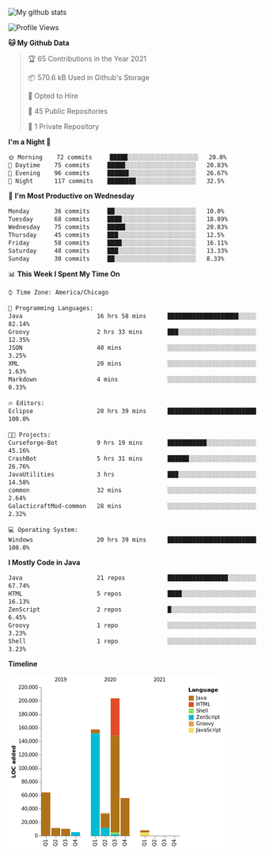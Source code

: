 ![My github stats](https://github-readme-stats.vercel.app/api?username=romvoid95&theme=gruvbox&include_all_commits=true&show_icons=true")

<!--START_SECTION:waka-->
![Profile Views](http://img.shields.io/badge/Profile%20Views-2-blue)

**🐱 My Github Data** 

> 🏆 65 Contributions in the Year 2021
 > 
> 📦 570.6 kB Used in Github's Storage 
 > 
> 💼 Opted to Hire
 > 
> 📜 45 Public Repositories 
 > 
> 🔑 1 Private Repository 
 > 
**I'm a Night 🦉** 

```text
🌞 Morning    72 commits     █████░░░░░░░░░░░░░░░░░░░░   20.0% 
🌆 Daytime    75 commits     █████░░░░░░░░░░░░░░░░░░░░   20.83% 
🌃 Evening    96 commits     ██████░░░░░░░░░░░░░░░░░░░   26.67% 
🌙 Night      117 commits    ████████░░░░░░░░░░░░░░░░░   32.5%

```
📅 **I'm Most Productive on Wednesday** 

```text
Monday       36 commits     ██░░░░░░░░░░░░░░░░░░░░░░░   10.0% 
Tuesday      68 commits     ████░░░░░░░░░░░░░░░░░░░░░   18.89% 
Wednesday    75 commits     █████░░░░░░░░░░░░░░░░░░░░   20.83% 
Thursday     45 commits     ███░░░░░░░░░░░░░░░░░░░░░░   12.5% 
Friday       58 commits     ████░░░░░░░░░░░░░░░░░░░░░   16.11% 
Saturday     48 commits     ███░░░░░░░░░░░░░░░░░░░░░░   13.33% 
Sunday       30 commits     ██░░░░░░░░░░░░░░░░░░░░░░░   8.33%

```


📊 **This Week I Spent My Time On** 

```text
⌚︎ Time Zone: America/Chicago

💬 Programming Languages: 
Java                     16 hrs 58 mins      ████████████████████░░░░░   82.14% 
Groovy                   2 hrs 33 mins       ███░░░░░░░░░░░░░░░░░░░░░░   12.35% 
JSON                     40 mins             ░░░░░░░░░░░░░░░░░░░░░░░░░   3.25% 
XML                      20 mins             ░░░░░░░░░░░░░░░░░░░░░░░░░   1.63% 
Markdown                 4 mins              ░░░░░░░░░░░░░░░░░░░░░░░░░   0.33%

🔥 Editors: 
Eclipse                  20 hrs 39 mins      █████████████████████████   100.0%

🐱‍💻 Projects: 
Curseforge-Bot           9 hrs 19 mins       ███████████░░░░░░░░░░░░░░   45.16% 
CrashBot                 5 hrs 31 mins       ██████░░░░░░░░░░░░░░░░░░░   26.76% 
JavaUtilities            3 hrs               ███░░░░░░░░░░░░░░░░░░░░░░   14.58% 
common                   32 mins             ░░░░░░░░░░░░░░░░░░░░░░░░░   2.64% 
GalacticraftMod-common   28 mins             ░░░░░░░░░░░░░░░░░░░░░░░░░   2.32%

💻 Operating System: 
Windows                  20 hrs 39 mins      █████████████████████████   100.0%

```

**I Mostly Code in Java** 

```text
Java                     21 repos            █████████████████░░░░░░░░   67.74% 
HTML                     5 repos             ████░░░░░░░░░░░░░░░░░░░░░   16.13% 
ZenScript                2 repos             █░░░░░░░░░░░░░░░░░░░░░░░░   6.45% 
Groovy                   1 repo              ░░░░░░░░░░░░░░░░░░░░░░░░░   3.23% 
Shell                    1 repo              ░░░░░░░░░░░░░░░░░░░░░░░░░   3.23%

```


**Timeline**

![Chart not found](https://raw.githubusercontent.com/ROMVoid95/ROMVoid95/master/charts/bar_graph.png) 


<!--END_SECTION:waka-->

